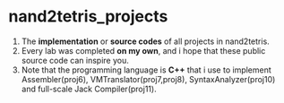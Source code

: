 # nand2tetris_projects

1. The **implementation** or **source codes** of all projects in nand2tetris.
2. Every lab was completed **on my own**, and i hope that these public source code can inspire you.
3. Note that the programming language is **C++** that i use to implement Assembler(proj6), VMTranslator(proj7,proj8), SyntaxAnalyzer(proj10) and full-scale Jack Compiler(proj11).
